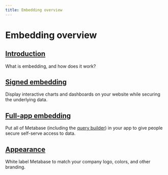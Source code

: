 ```yaml
---
title: Embedding overview
---
```


# Embedding overview

## [Introduction](./introduction.md)

What is embedding, and how does it work?

## [Signed embedding](./signed-embedding.md)

Display interactive charts and dashboards on your website while securing the underlying data.

## [Full-app embedding](./full-app-embedding.md)

Put all of Metabase (including the [query builder](../questions/query-builder/introduction#the-query-builder)) in your app to give people secure self-serve access to data.

## [Appearance](../configuring-metabase/appearance.md)

White label Metabase to match your company logo, colors, and other branding.
